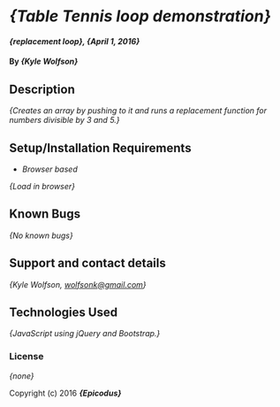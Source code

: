 # _{Table Tennis loop demonstration}_

#### _{replacement loop}, {April 1, 2016}_

#### By _**{Kyle Wolfson}**_

## Description

_{Creates an array by pushing to it and runs a replacement function for numbers divisible by 3 and 5.}_

## Setup/Installation Requirements

* _Browser based_


_{Load in browser}_

## Known Bugs

_{No known bugs}_

## Support and contact details

_{Kyle Wolfson, wolfsonk@gmail.com}_

## Technologies Used

_{JavaScript using jQuery and Bootstrap.}_

### License

*{none}*

Copyright (c) 2016 **_{Epicodus}_**
